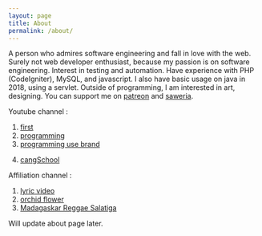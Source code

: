 ```yaml
---
layout: page
title: About
permalink: /about/
---
```


A person who admires software engineering and fall in love with the web.
Surely not web developer enthusiast, because my passion is on software engineering. Interest in testing and automation.
Have experience with PHP (CodeIgniter), MySQL, and javascript.
I also have basic usage on java in 2018, using a servlet.
Outside of programming, I am interested in art, designing.
You can support me on [patreon](https://www.patreon.com/basukarna) and [saweria](https://saweria.co/narayana).

Youtube channel :
  1.  [first](https://www.youtube.com/channel/UCjoSZoattZuCd8UxayJqUow)
  2.  [programming](https://www.youtube.com/channel/UCS4CNvE8zUHzd1FHk6MZnOA)
  3.  [programming use brand](https://www.youtube.com/channel/UCaOLzRcWNqAYnKjUuCZEq5g)
  <!-- one which connected to patreon -->
  4.  [cangSchool](https://www.youtube.com/channel/UCxJHFqdJW18E0r6_BR7ykwg)

Affiliation channel :
  1. [lyric video](https://www.youtube.com/channel/UCW-jT3JFpaAzrbhbXsdxs6Q)
  2. [orchid flower](https://www.youtube.com/channel/UCeeyKn0trrT8RhL8LuQJwyQ)
  2. [Madagaskar Reggae Salatiga](https://youtube.com/channel/UCZjwnERlpTnZqj4CMW3dI-Q)

Will update about page later.
